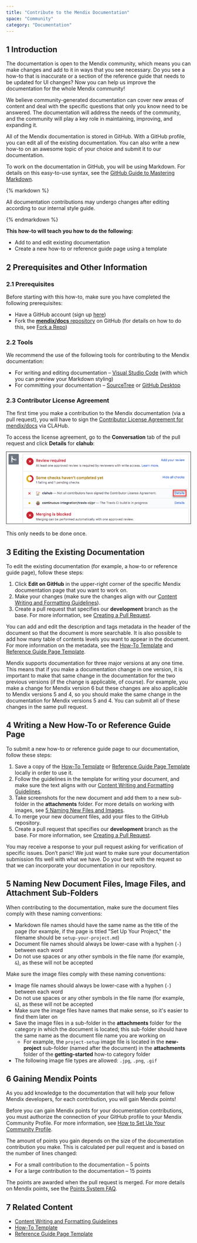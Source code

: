 ```yaml
---
title: "Contribute to the Mendix Documentation"
space: "Community"
category: "Documentation"
---
```


## 1 Introduction

The documentation is open to the Mendix community, which means you can make changes and add to it in ways that you see necessary. Do you see a how-to that is inaccurate or a section of the reference guide that needs to be updated for UI changes? Now you can help us improve the documentation for the whole Mendix community!

We believe community-generated documentation can cover new areas of content and deal with the specific questions that only you know need to be answered. The documentation will address the needs of the community, and the community will play a key role in maintaining, improving, and expanding it.

All of the Mendix documentation is stored in GitHub. With a GitHub profile, you can edit all of the existing documentation. You can also write a new how-to on an awesome topic of your choice and submit it to our documentation.

To work on the documentation in GitHub, you will be using Markdown. For details on this easy-to-use syntax, see the [GitHub Guide to Mastering Markdown](https://guides.github.com/features/mastering-markdown/).

<div class="alert alert-info">{% markdown %}

All documentation contributions may undergo changes after editing according to our internal style guide.

{% endmarkdown %}</div>

**This how-to will teach you how to do the following:**

* Add to and edit existing documentation
* Create a new how-to or reference guide page using a template

## 2 Prerequisites and Other Information

### 2.1 Prerequisites

Before starting with this how-to, make sure you have completed the following prerequisites:

* Have a GitHub account (sign up [here](https://github.com/join))
* Fork the [**mendix/docs** repository](https://github.com/mendix/docs) on GitHub (for details on how to do this, see [Fork a Repo](https://help.github.com/articles/fork-a-repo/))

### 2.2 Tools

We recommend the use of the following tools for contributing to the Mendix documentation:

* For writing and editing documentation – [Visual Studio Code](https://code.visualstudio.com) (with which you can preview your Markdown styling)
* For committing your documentation – [SourceTree](https://www.sourcetreeapp.com/) or [GitHub Desktop](https://desktop.github.com/)

### 2.3 Contributor License Agreement

The first time you make a contribution to the Mendix documentation (via a pull request), you will have to sign the [Contributor License Agreement for mendix/docs](https://www.clahub.com/agreements/mendix/docs) via CLAHub.

To access the license agreement, go to the **Conversation** tab of the pull request and click **Details** for **clahub**:

![](attachments/contribute-to-the-mendix-documentation/license_agreement.png)

This only needs to be done once.

## 3 Editing the Existing Documentation

To edit the existing documentation (for example, a how-to or reference guide page), follow these steps:

1. Click **Edit on GitHub** in the upper-right corner of the specific Mendix documentation page that you want to work on.
2. Make your changes (make sure the changes align with our [Content Writing and Formatting Guidelines](content-writing-and-formatting-guidelines)).
3. Create a pull request that specifies our **development** branch as the base. For more information, see [Creating a Pull Request](https://help.github.com/articles/creating-a-pull-request/).

<div class="alert alert-info">

You can add and edit the description and tags metadata in the header of the document so that the document is more searchable. It is also possible to add how many table of contents levels you want to appear in the document. For more information on the metadata, see the [How-To Template](the-how-to-template-page) and [Reference Guide Page Template](the-reference-guide-page-template-page).

</div><div class="alert alert-warning">

Mendix supports documentation for three major versions at any one time. This means that if you make a documentation change in one version, it is important to make that same change in the documentation for the two previous versions (if the change is applicable, of course). For example, you make a change for Mendix version 6 but these changes are also applicable to Mendix versions 5 and 4, so you should make the same change in the documentation for Mendix versions 5 and 4. You can submit all of these changes in the same pull request.

</div>

## 4 Writing a New How-To or Reference Guide Page

To submit a new how-to or reference guide page to our documentation, follow these steps:

1. Save a copy of the [How-To Template](the-how-to-template-page) or [Reference Guide Page Template](the-reference-guide-page-template-page) locally in order to use it.
2. Follow the guidelines in the template for writing your document, and make sure the text aligns with our [Content Writing and Formatting Guidelines](content-writing-and-formatting-guidelines).
3. Take screenshots for the new document and add them to a new sub-folder in the **attachments** folder. For more details on working with images, see [5 Naming New Files and Images](#NamingNewFilesandImages).
4. To merge your new document files, add your files to the GitHub repository.
5. Create a pull request that specifies our **development** branch as the base. For more information, see [Creating a Pull Request](https://help.github.com/articles/creating-a-pull-request/).

<div class="alert alert-info">

You may receive a response to your pull request asking for verification of specific issues. Don’t panic! We just want to make sure your documentation submission fits well with what we have. Do your best with the request so that we can incorporate your documentation in our repository.

</div>

## <a name="NamingNewFilesandImages"></a>5 Naming New Document Files, Image Files, and Attachment Sub-Folders

When contributing to the documentation, make sure the document files comply with these naming conventions:

* Markdown file names should have the same name as the title of the page (for example, if the page is titled "Set Up Your Project," the filename should be `setup-your-project.md`)
* Document file names should always be lower-case with a hyphen (`-`) between each word
 * Do not use spaces or any other symbols in the file name (for example, `&`), as these will not be accepted

Make sure the image files comply with these naming conventions:

* Image file names should always be lower-case with a hyphen (`-`) between each word
 * Do not use spaces or any other symbols in the file name (for example, `&`), as these will not be accepted
* Make sure the image files have names that make sense, so it's easier to find them later on
* Save the image files in a sub-folder in the **attachments** folder for the category in which the document is located; this sub-folder should have the same name as the document file name you are working on
  * For example, the `project-setup` image file is located in the **new-project** sub-folder (named after the document) in the **attachments** folder of the **getting-started** how-to category folder
* The following image file types are allowed: `.jpg`, `.png`, `.gif`

## 6 Gaining Mendix Points

As you add knowledge to the documentation that will help your fellow Mendix developers, for each contribution, you will gain Mendix points!

Before you can gain Mendix points for your documentation contributions, you must authorize the connection of your GitHub profile to your Mendix Community Profile. For more information, see [How to Set Up Your Community Profile](../tools/how-to-set-up-your-profile#MyCommunityProfile).

The amount of points you gain depends on the size of the documentation contribution you make. This is calculated per pull request and is based on the number of lines changed:

* For a small contribution to the documentation – 5 points
* For a large contribution to the documentation – 15 points

The points are awarded when the pull request is merged. For more details on Mendix points, see the [Points System FAQ](https://developer.mendixcloud.com/link/faq).

## 7 Related Content

* [Content Writing and Formatting Guidelines](content-writing-and-formatting-guidelines)
* [How-To Template](the-how-to-template-page)
* [Reference Guide Page Template](the-reference-guide-page-template-page)
